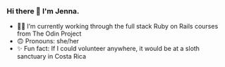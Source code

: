 ### Hi there 👋 I'm Jenna.

- 👩‍💻 I’m currently working through the full stack Ruby on Rails courses from The Odin Project
- 🙃 Pronouns: she/her
- ✨ Fun fact: If I could volunteer anywhere, it would be at a sloth sanctuary in Costa Rica
